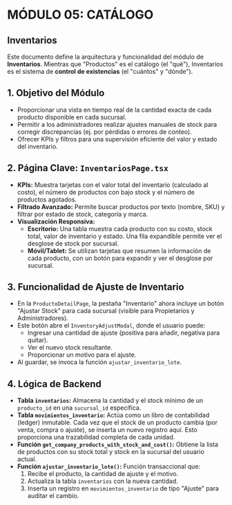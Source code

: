 # MÓDULO 05: CATÁLOGO
## Inventarios

Este documento define la arquitectura y funcionalidad del módulo de **Inventarios**. Mientras que "Productos" es el catálogo (el "qué"), Inventarios es el sistema de **control de existencias** (el "cuántos" y "dónde").

## 1. Objetivo del Módulo

-   Proporcionar una vista en tiempo real de la cantidad exacta de cada producto disponible en cada sucursal.
-   Permitir a los administradores realizar ajustes manuales de stock para corregir discrepancias (ej. por pérdidas o errores de conteo).
-   Ofrecer KPIs y filtros para una supervisión eficiente del valor y estado del inventario.

## 2. Página Clave: `InventariosPage.tsx`

-   **KPIs:** Muestra tarjetas con el valor total del inventario (calculado al costo), el número de productos con bajo stock y el número de productos agotados.
-   **Filtrado Avanzado:** Permite buscar productos por texto (nombre, SKU) y filtrar por estado de stock, categoría y marca.
-   **Visualización Responsiva:**
    -   **Escritorio:** Una tabla muestra cada producto con su costo, stock total, valor de inventario y estado. Una fila expandible permite ver el desglose de stock por sucursal.
    -   **Móvil/Tablet:** Se utilizan tarjetas que resumen la información de cada producto, con un botón para expandir y ver el desglose por sucursal.

## 3. Funcionalidad de Ajuste de Inventario

-   En la `ProductoDetailPage`, la pestaña "Inventario" ahora incluye un botón "Ajustar Stock" para cada sucursal (visible para Propietarios y Administradores).
-   Este botón abre el `InventoryAdjustModal`, donde el usuario puede:
    -   Ingresar una cantidad de ajuste (positiva para añadir, negativa para quitar).
    -   Ver el nuevo stock resultante.
    -   Proporcionar un motivo para el ajuste.
-   Al guardar, se invoca la función `ajustar_inventario_lote`.

## 4. Lógica de Backend

-   **Tabla `inventarios`:** Almacena la cantidad y el stock mínimo de un `producto_id` en una `sucursal_id` específica.
-   **Tabla `movimientos_inventario`:** Actúa como un libro de contabilidad (ledger) inmutable. Cada vez que el stock de un producto cambia (por venta, compra o ajuste), se inserta un nuevo registro aquí. Esto proporciona una trazabilidad completa de cada unidad.
-   **Función `get_company_products_with_stock_and_cost()`:** Obtiene la lista de productos con su stock total y stock en la sucursal del usuario actual.
-   **Función `ajustar_inventario_lote()`:** Función transaccional que:
    1.  Recibe el producto, la cantidad de ajuste y el motivo.
    2.  Actualiza la tabla `inventarios` con la nueva cantidad.
    3.  Inserta un registro en `movimientos_inventario` de tipo "Ajuste" para auditar el cambio.
